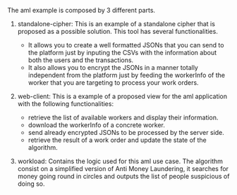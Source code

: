 The aml example is composed by 3 different parts.
1. standalone-cipher: This is an example of a standalone cipher that is proposed as a possible solution. This tool has several functionalities.
	- It allows you to create a well formatted JSONs that you can send to the platform just by inputing the CSVs with the information about both the users and the transactions.
	- It also allows you to encrypt the JSONs in a manner totally independent from the platform just by feeding the workerInfo of the worker that you are targeting to process your work orders.

2. web-client: This is a example of a proposed view for the aml application with the following functionalities:
	- retrieve the list of available workers and display their information.
	- download the workerInfo of a concrete worker.
	- send already encrypted JSONs to be processed by the server side.
	- retrieve the result of a work order and update the state of the algorithm.

3. workload: Contains the logic used for this aml use case. The algorithm consist on a simplified version of Anti Money Laundering, it searches for money going round in circles and outputs the list of people suspicious of doing so.
